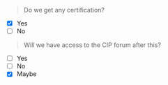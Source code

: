 > Do we get any certification?
- [x] Yes
- [ ] No

> Will we have access to the CIP forum after this?
- [ ] Yes
- [ ] No
- [x] Maybe